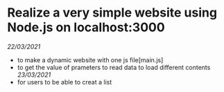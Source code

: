 # Realize a very simple website using Node.js on localhost:3000

*22/03/2021*
- to make a dynamic website with one js file[main.js] 
- to get the value of prameters to read data to load different contents
*23/03/2021*
- for users to be able to creat a list 